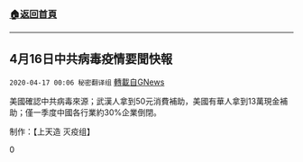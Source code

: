 ###  [:house:返回首頁](https://github.com/ourhimalayas/txt)
---

## 4月16日中共病毒疫情要聞快報
`2020-04-17 00:06 秘密翻译组` [轉載自GNews](https://gnews.org/zh-hant/174892/)

美國確認中共病毒來源；武漢人拿到50元消費補助，美國有華人拿到13萬現金補助；僅一季度中國各行業約30%企業倒閉。



制作：【上天造 灭疫组】

0
